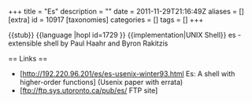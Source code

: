 +++
title = "Es"
description = ""
date = 2011-11-29T21:16:49Z
aliases = []
[extra]
id = 10917
[taxonomies]
categories = []
tags = []
+++

{{stub}}
{{language
|hopl id=1729
}}
{{implementation|UNIX Shell}}
es - extensible shell by Paul Haahr and Byron Rakitzis

== Links ==
* [http://192.220.96.201/es/es-usenix-winter93.html Es: A shell with higher-order functions] (Usenix paper with errata)
* [ftp://ftp.sys.utoronto.ca/pub/es/ FTP site]
